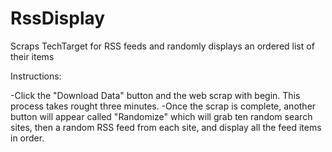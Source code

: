 # RssDisplay
Scraps TechTarget for RSS feeds and randomly displays an ordered list of their items

Instructions:

-Click the "Download Data" button and the web scrap with begin.  This process takes rought three minutes.
-Once the scrap is complete, another button will appear called "Randomize" which will grab ten random search sites,
then a random RSS feed from each site, and display all the feed items in order.
